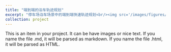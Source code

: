 ```yaml
---
title: "端到端的泊车轨迹规划"
excerpt: "停车场泊车场景中的端到端快速轨迹规划<br/><img src='/images/figures/project/e2e/cover.png'>"
collection: project
---
```

This is an item in your project. It can be have images or nice text. If you name the file .md, it will be parsed as markdown. If you name the file .html, it will be parsed as HTML.
